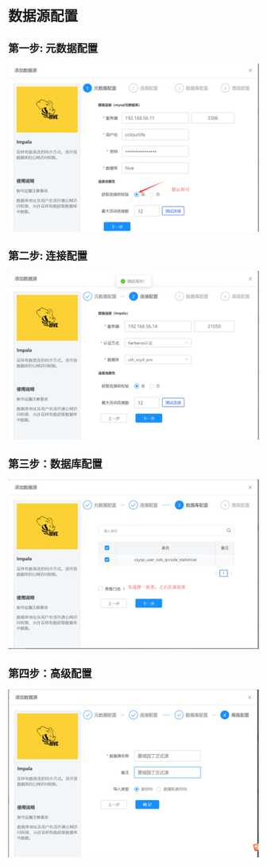
# 数据源配置

## 第一步: 元数据配置

![](./images/hyys_datasource001.png)

## 第二步: 连接配置

![](./images/hyys_datasource002.png)

## 第三步：数据库配置

![](./images/hyys_datasource003.png)

## 第四步：高级配置

![](./images/hyys_datasource004.png)